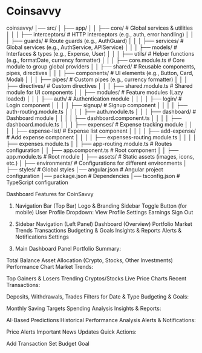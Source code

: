 # Coinsavvy

coinsavvy/
│── src/
│ ├── app/
│ │ ├── core/ # Global services & utilities
│ │ │ ├── interceptors/ # HTTP interceptors (e.g., auth, error handling)
│ │ │ ├── guards/ # Route guards (e.g., AuthGuard)
│ │ │ ├── services/ # Global services (e.g., AuthService, APIService)
│ │ │ ├── models/ # Interfaces & types (e.g., Expense, User)
│ │ │ ├── utils/ # Helper functions (e.g., formatDate, currency formatter)
│ │ │ ├── core.module.ts # Core module to group global providers
│ │ ├── shared/ # Reusable components, pipes, directives
│ │ │ ├── components/ # UI elements (e.g., Button, Card, Modal)
│ │ │ ├── pipes/ # Custom pipes (e.g., currency formatter)
│ │ │ ├── directives/ # Custom directives
│ │ │ ├── shared.module.ts # Shared module for UI components
│ │ ├── modules/ # Feature modules (Lazy loaded)
│ │ │ ├── auth/ # Authentication module
│ │ │ │ ├── login/ # Login component
│ │ │ │ ├── signup/ # Signup component
│ │ │ │ ├── auth-routing.module.ts
│ │ │ │ ├── auth.module.ts
│ │ │ ├── dashboard/ # Dashboard module
│ │ │ │ ├── dashboard.component.ts
│ │ │ │ ├── dashboard.module.ts
│ │ │ ├── expenses/ # Expense tracking module
│ │ │ │ ├── expense-list/ # Expense list component
│ │ │ │ ├── add-expense/ # Add expense component
│ │ │ │ ├── expenses-routing.module.ts
│ │ │ │ ├── expenses.module.ts
│ │ ├── app-routing.module.ts # Routes configuration
│ │ ├── app.component.ts # Root component
│ │ ├── app.module.ts # Root module
│ ├── assets/ # Static assets (images, icons, etc.)
│ ├── environments/ # Configurations for different environments
│ ├── styles/ # Global styles
│── angular.json # Angular project configuration
│── package.json # Dependencies
│── tsconfig.json # TypeScript configuration

Dashboard Features for CoinSavvy

1. Navigation Bar (Top Bar)
   Logo & Branding
   Sidebar Toggle Button (for mobile)
   User Profile Dropdown:
   View Profile
   Settings
   Earnings
   Sign Out
2. Sidebar Navigation (Left Panel)
   Dashboard (Overview)
   Portfolio
   Market Trends
   Transactions
   Budgeting & Goals
   Insights & Reports
   Alerts & Notifications
   Settings

3. Main Dashboard Panel
   Portfolio Summary:

Total Balance
Asset Allocation (Crypto, Stocks, Other Investments)
Performance Chart
Market Trends:

Top Gainers & Losers
Trending Cryptos/Stocks
Live Price Charts
Recent Transactions:

Deposits, Withdrawals, Trades
Filters for Date & Type
Budgeting & Goals:

Monthly Saving Targets
Spending Analysis
Insights & Reports:

AI-Based Predictions
Historical Performance Analysis
Alerts & Notifications:

Price Alerts
Important News Updates
Quick Actions:

Add Transaction
Set Budget Goal
